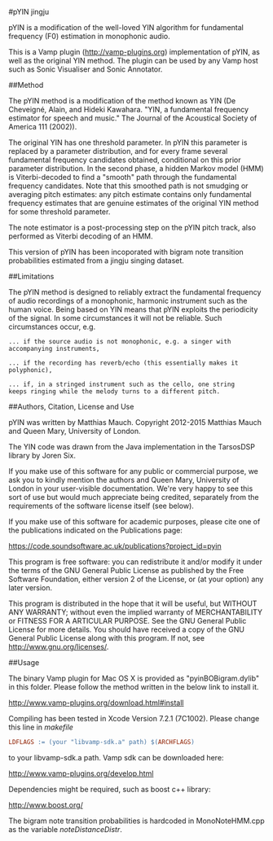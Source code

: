 #pYIN jingju

pYIN is a modification of the well-loved YIN algorithm for fundamental
frequency (F0) estimation in monophonic audio.

This is a Vamp plugin (http://vamp-plugins.org) implementation of
pYIN, as well as the original YIN method. The plugin can be used by
any Vamp host such as Sonic Visualiser and Sonic Annotator.


##Method

The pYIN method is a modification of the method known as YIN (De
Cheveigné, Alain, and Hideki Kawahara. "YIN, a fundamental frequency
estimator for speech and music." The Journal of the Acoustical Society
of America 111 (2002)).

The original YIN has one threshold parameter. In pYIN this parameter
is replaced by a parameter distribution, and for every frame several
fundamental frequency candidates obtained, conditional on this prior
parameter distribution. In the second phase, a hidden Markov model
(HMM) is Viterbi-decoded to find a "smooth" path through the
fundamental frequency candidates. Note that this smoothed path is not
smudging or averaging pitch estimates: any pitch estimate contains
only fundamental frequency estimates that are genuine estimates of the
original YIN method for some threshold parameter.

The note estimator is a post-processing step on the pYIN pitch track,
also performed as Viterbi decoding of an HMM.

This version of pYIN has been incoporated with bigram note transition probabilities estimated from a jingju singing dataset.

##Limitations

The pYIN method is designed to reliably extract the fundamental
frequency of audio recordings of a monophonic, harmonic instrument
such as the human voice. Being based on YIN means that pYIN exploits
the periodicity of the signal. In some circumstances it will not be
reliable. Such circumstances occur, e.g.

    ... if the source audio is not monophonic, e.g. a singer with
    accompanying instruments,

    ... if the recording has reverb/echo (this essentially makes it
    polyphonic),

    ... if, in a stringed instrument such as the cello, one string
    keeps ringing while the melody turns to a different pitch.


##Authors, Citation, License and Use

pYIN was written by Matthias Mauch. Copyright 2012-2015 Matthias Mauch
and Queen Mary, University of London.

The YIN code was drawn from the Java implementation in the TarsosDSP
library by Joren Six.

If you make use of this software for any public or commercial purpose,
we ask you to kindly mention the authors and Queen Mary, University of
London in your user-visible documentation. We're very happy to see
this sort of use but would much appreciate being credited, separately
from the requirements of the software license itself (see below).

If you make use of this software for academic purposes, please cite
one of the publications indicated on the Publications page:

https://code.soundsoftware.ac.uk/publications?project_id=pyin

This program is free software: you can redistribute it and/or modify
it under the terms of the GNU General Public License as published by
the Free Software Foundation, either version 2 of the License, or (at
your option) any later version.

This program is distributed in the hope that it will be useful, but
WITHOUT ANY WARRANTY; without even the implied warranty of
MERCHANTABILITY or FITNESS FOR A ARTICULAR PURPOSE. See the GNU
General Public License for more details. You should have received a
copy of the GNU General Public License along with this program. If
not, see http://www.gnu.org/licenses/.

##Usage

The binary Vamp plugin for Mac OS X is provided as "pyinBOBigram.dylib" in this folder. 
Please follow the method written in the below link to install it.

http://www.vamp-plugins.org/download.html#install 

Compiling has been tested in Xcode Version 7.2.1 (7C1002). Please change this line in _makefile_
```makefile
LDFLAGS := (your "libvamp-sdk.a" path) $(ARCHFLAGS) 
```
to your libvamp-sdk.a path. Vamp sdk can be downloaded here:

http://www.vamp-plugins.org/develop.html

Dependencies might be required, such as boost c++ library:

http://www.boost.org/

The bigram note transition probabilities is hardcoded in MonoNoteHMM.cpp as the variable _noteDistanceDistr_.

